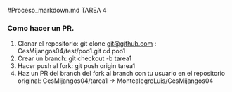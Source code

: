 #Proceso_markdown.md             TAREA 4
### Como hacer un PR.

1. Clonar el repositorio: git clone git@github.com : CesMijangos04/test/poo1.git cd poo1
2. Crear un branch: git checkout -b tarea1
3. Hacer push al fork: git push origin tarea1
4. Haz un PR del branch del fork al branch con tu usuario en el repositorio original: CesMijangos04/tarea1 -> MontealegreLuis/CesMijangos04

